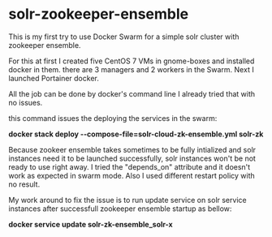 # solr-zookeeper-ensemble

This is my first try to use Docker Swarm for a simple solr cluster with zookeeper ensemble.

For this at first I created five CentOS 7 VMs in gnome-boxes and installed docker in them. there are 3 managers and 2 workers in the Swarm. Next I launched Portainer docker.

All the job can be done by docker's command line I already tried that with no issues.

this command issues the deploying the services in the swarm:

**docker stack deploy --compose-file=solr-cloud-zk-ensemble.yml solr-zk**

Because zookeer ensemble takes sometimes to be fully intialized and solr instances need it to be launched successfully, solr instances won't be not ready to use right away. I tried the "depends_on" attribute and it doesn't work as expected in swarm mode. Also I used different restart policy with no result.

My work around to fix the issue is to run update service on solr service instances after successfull zookeeper ensemble startup as bellow:

**docker service update solr-zk-ensemble_solr-x**





